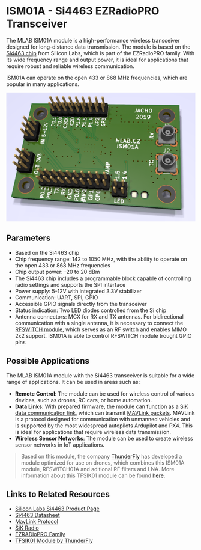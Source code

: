 # ISM01A - Si4463 EZRadioPRO Transceiver

The MLAB ISM01A module is a high-performance wireless transceiver designed for long-distance data transmission. The module is based on the [Si4463 chip](https://www.silabs.com/wireless/proprietary/ezradiopro-sub-ghz-ics/device.si4463?tab=specs) from Silicon Labs, which is part of the EZRadioPRO family. With its wide frequency range and output power, it is ideal for applications that require robust and reliable wireless communication. 

ISM01A can operate on the open 433 or 868 MHz frequencies, which are popular in many applications.

![Top view on ISM01A](doc/img/ISM01A_top_big.png)


## Parameters

- Based on the Si4463 chip
- Chip frequency range: 142 to 1050 MHz, with the ability to operate on the open 433 or 868 MHz frequencies
- Chip output power: -20 to 20 dBm
- The Si4463 chip includes a programmable block capable of controlling radio settings and supports the SPI interface
- Power supply: 5-12V with integrated 3.3V stabilizer
- Communication: UART, SPI, GPIO
- Accessible GPIO signals directly from the transceiver
- Status indication: Two LED diodes controlled from the Si chip
- Antenna connectors: MCX for RX and TX antennas. For bidirectional communication with a single antenna, it is necessary to connect the [RFSWITCH module](www.mlab.cz/module/RFSWITCH01/), which serves as an RF switch and enables MIMO 2x2 support. ISM01A is able to control RFSWITCH module trought GPIO pins

## Possible Applications

The MLAB ISM01A module with the Si4463 transceiver is suitable for a wide range of applications. It can be used in areas such as:

- **Remote Control**: The module can be used for wireless control of various devices, such as drones, RC cars, or home automation.
- **Data Links**: With prepared firmware, the module can function as a [SiK data communication link](https://ardupilot.org/copter/docs/common-sik-telemetry-radio.html), which can transmit [MAVLink packets](https://mavlink.io/en/). MAVLink is a protocol designed for communication with unmanned vehicles and is supported by the most widespread autopilots Ardupilot and PX4. This is ideal for applications that require wireless data transmission.
- **Wireless Sensor Networks**: The module can be used to create wireless sensor networks in IoT applications.

> Based on this module, the company [ThunderFly](https://www.thunderfly.cz) has developed a module optimized for use on drones, which combines this ISM01A module, RFSWITCH01A and aditional RF filters and LNA. More information about this TFSIK01 module can be found [here](https://github.com/ThunderFly-aerospace/TFSIK01/).

## Links to Related Resources

- [Silicon Labs Si4463 Product Page](https://www.silabs.com/wireless/proprietary/ezradiopro-sub-ghz-ics/device.si4463?tab=specs)
- [Si4463 Datasheet](https://www.silabs.com/documents/public/data-sheets/Si4464-63-61-60.pdf)
- [MavLink Protocol](https://mavlink.io/en/)
- [SiK Radio](https://ardupilot.org/copter/docs/common-sik-telemetry-radio.html)
- [EZRADioPRO Family](https://www.silabs.com/wireless/proprietary/ezradiopro-sub-ghz-ics)
- [TFSIK01 Module by ThunderFly](https://github.com/ThunderFly-aerospace/TFSIK01/)
